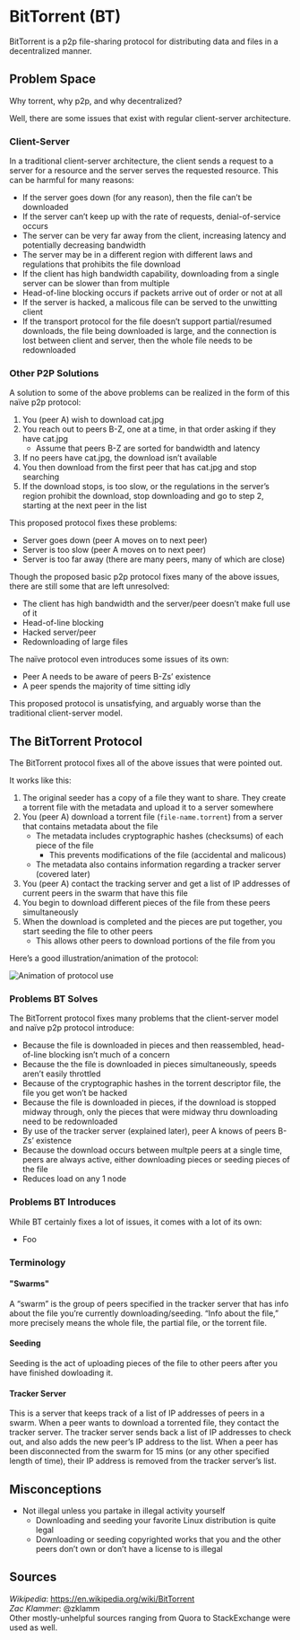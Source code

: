 # BitTorrent (BT) #

BitTorrent is a p2p file-sharing protocol for distributing data and files in a
decentralized manner.

## Problem Space ##

Why torrent, why p2p, and why decentralized?

Well, there are some issues that exist with regular client-server
architecture.

### Client-Server ###

In a traditional client-server architecture, the client sends a request to a
server for a resource and the server serves the requested resource. This can
be harmful for many reasons:

- If the server goes down (for any reason), then the file can’t be downloaded
- If the server can’t keep up with the rate of requests, denial-of-service
  occurs
- The server can be very far away from the client, increasing latency and
  potentially decreasing bandwidth
- The server may be in a different region with different laws and regulations
  that prohibits the file download
- If the client has high bandwidth capability, downloading from a single
  server can be slower than from multiple
- Head-of-line blocking occurs if packets arrive out of order or not at all
- If the server is hacked, a malicous file can be served to the unwitting
  client
- If the transport protocol for the file doesn’t support partial/resumed
  downloads, the file being downloaded is large, and the connection is lost
  between client and server, then the whole file needs to be redownloaded

### Other P2P Solutions ###

A solution to some of the above problems can be realized in the form of this
naïve p2p protocol:

1. You (peer A) wish to download cat.jpg
2. You reach out to peers B-Z, one at a time, in that order asking if they
   have cat.jpg
   - Assume that peers B-Z are sorted for bandwidth and latency
3. If no peers have cat.jpg, the download isn’t available
4. You then download from the first peer that has cat.jpg and stop searching
5. If the download stops, is too slow, or the regulations in the server’s
   region prohibit the download, stop downloading and go to step 2, starting
   at the next peer in the list

This proposed protocol fixes these problems:

- Server goes down (peer A moves on to next peer)
- Server is too slow (peer A moves on to next peer)
- Server is too far away (there are many peers, many of which are close)

Though the proposed basic p2p protocol fixes many of the above issues, there
are still some that are left unresolved:

- The client has high bandwidth and the server/peer doesn’t make full use of
  it
- Head-of-line blocking
- Hacked server/peer
- Redownloading of large files

The naïve protocol even introduces some issues of its own:

- Peer A needs to be aware of peers B-Zs’ existence
- A peer spends the majority of time sitting idly

This proposed protocol is unsatisfying, and arguably worse than the
traditional client-server model.

## The BitTorrent Protocol ##

The BitTorrent protocol fixes all of the above issues that were pointed out.

It works like this:

1. The original seeder has a copy of a file they want to share. They create a
   torrent file with the metadata and upload it to a server somewhere
2. You (peer A) download a torrent file (`file-name.torrent`) from a server
   that contains metadata about the file
   - The metadata includes cryptographic hashes (checksums) of each piece of
     the file
      - This prevents modifications of the file (accidental and malicous)
   - The metadata also contains information regarding a tracker server
     (covered later)
3. You (peer A) contact the tracking server and get a list of IP addresses of
   current peers in the swarm that have this file
4. You begin to download different pieces of the file from these peers
   simultaneously
5. When the download is completed and the pieces are put together, you start
   seeding the file to other peers
   - This allows other peers to download portions of the file from you

Here’s a good illustration/animation of the protocol:

![Animation of protocol
use](https://upload.wikimedia.org/wikipedia/commons/3/3d/Torrentcomp_small.gif
"Animation of protocol use")

### Problems BT Solves ###

The BitTorrent protocol fixes many problems that the client-server model and
naïve p2p protocol introduce:

- Because the file is downloaded in pieces and then reassembled, head-of-line
  blocking isn’t much of a concern
- Because the the file is downloaded in pieces simultaneously, speeds aren’t
  easily throttled
- Because of the cryptographic hashes in the torrent descriptor file, the file
  you get won’t be hacked
- Because the file is downloaded in pieces, if the download is stopped midway
  through, only the pieces that were midway thru downloading need to be
  redownloaded
- By use of the tracker server (explained later), peer A knows of peers B-Zs’
  existence
- Because the download occurs between multple peers at a single time, peers
  are always active, either downloading pieces or seeding pieces of the file
- Reduces load on any 1 node

### Problems BT Introduces ###

While BT certainly fixes a lot of issues, it comes with a lot of its own:

- Foo

### Terminology ###

#### "Swarms" ####

A “swarm” is the group of peers specified in the tracker server that has info
about the file you’re currently downloading/seeding. “Info about the file,”
more precisely means the whole file, the partial file, or the torrent file.

#### Seeding ####

Seeding is the act of uploading pieces of the file to other peers after you
have finished dowloading it.

#### Tracker Server ####

This is a server that keeps track of a list of IP addresses of peers in a
swarm. When a peer wants to download a torrented file, they contact the
tracker server. The tracker server sends back a list of IP addresses to check
out, and also adds the new peer’s IP address to the list. When a peer has been
disconnected from the swarm for 15 mins (or any other specified length of
time), their IP address is removed from the tracker server’s list.

## Misconceptions ##

- Not illegal unless you partake in illegal activity yourself
  - Downloading and seeding your favorite Linux distribution is quite legal
  - Downloading or seeding copyrighted works that you and the other peers
    don’t own or don’t have a license to is illegal

## Sources  ##

*Wikipedia*: <https://en.wikipedia.org/wiki/BitTorrent>  
*Zac Klammer*: @zklamm  
Other mostly-unhelpful sources ranging from Quora to StackExchange were used
as well.
